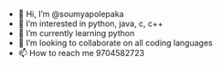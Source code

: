 - 👋 Hi, I’m @soumyapolepaka
- 👀 I’m interested in python, java, c, c++
- 🌱 I’m currently learning python
- 💞️ I’m looking to collaborate on all coding languages
- 📫 How to reach me 9704582723

<!---
soumyapolepaka/soumyapolepaka is a ✨ special ✨ repository because its `README.md` (this file) appears on your GitHub profile.
You can click the Preview link to take a look at your changes.
--->
